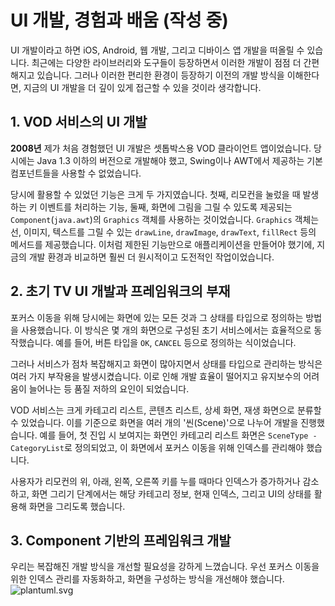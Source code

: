 # UI 개발, 경험과 배움 (작성 중)

UI 개발이라고 하면 iOS, Android, 웹 개발, 그리고 디바이스 앱 개발을 떠올릴 수 있습니다. 최근에는 다양한 라이브러리와 도구들이 등장하면서 이러한 개발이 점점 더 간편해지고 있습니다. 그러나 이러한
편리한 환경이 등장하기 이전의 개발 방식을 이해한다면, 지금의 UI 개발을 더 깊이 있게 접근할 수 있을 것이라 생각합니다.

## 1. VOD 서비스의 UI 개발

**2008년** 제가 처음 경험했던 UI 개발은 셋톱박스용 VOD 클라이언트 앱이었습니다. 당시에는 Java 1.3 이하의 버전으로 개발해야 했고, Swing이나 AWT에서 제공하는 기본 컴포넌트들을 사용할 수
없었습니다.

당시에 활용할 수 있었던 기능은 크게 두 가지였습니다. 첫째, 리모컨을 눌렀을 때 발생하는 키 이벤트를 처리하는 기능, 둘째, 화면에 그림을 그릴 수 있도록 제공되는 `Component`(`java.awt`)의
`Graphics` 객체를 사용하는 것이었습니다. `Graphics` 객체는 선, 이미지, 텍스트를 그릴 수 있는 `drawLine`, `drawImage`, `drawText`, `fillRect` 등의 메서드를
제공했습니다. 이처럼 제한된 기능만으로 애플리케이션을 만들어야 했기에, 지금의 개발 환경과 비교하면 훨씬 더 원시적이고 도전적인 작업이었습니다.

## 2. 초기 TV UI 개발과 프레임워크의 부재

포커스 이동을 위해 당시에는 화면에 있는 모든 것과 그 상태를 타입으로 정의하는 방법을 사용했습니다. 이 방식은 몇 개의 화면으로 구성된 초기 서비스에서는 효율적으로 동작했습니다. 예를 들어, 버튼 타입을 `OK`,
`CANCEL` 등으로 정의하는 식이었습니다.

그러나 서비스가 점차 복잡해지고 화면이 많아지면서 상태를 타입으로 관리하는 방식은 여러 가지 부작용을 발생시켰습니다. 이로 인해 개발 효율이 떨어지고 유지보수의 어려움이 늘어나는 등 품질 저하의 요인이 되었습니다.

VOD 서비스는 크게 카테고리 리스트, 콘텐츠 리스트, 상세 화면, 재생 화면으로 분류할 수 있었습니다. 이를 기준으로 화면을 여러 개의 '씬(Scene)'으로 나누어 개발을 진행했습니다. 예를 들어, 첫 진입 시
보여지는 화면인 카테고리 리스트 화면은 `SceneType - CategoryList`로 정의되었고, 이 화면에서 포커스 이동을 위해 인덱스를 관리해야 했습니다.

사용자가 리모컨의 위, 아래, 왼쪽, 오른쪽 키를 누를 때마다 인덱스가 증가하거나 감소하고, 화면 그리기 단계에서는 해당 카테고리 정보, 현재 인덱스, 그리고 UI의 상태를 활용해 화면을 그리도록 했습니다.

## 3. Component 기반의 프레임워크 개발

우리는 복잡해진 개발 방식을 개선할 필요성을 강하게 느꼈습니다.
우선 포커스 이동을 위한 인덱스 관리를 자동화하고, 화면을 구성하는 방식을 개선해야 했습니다.
![plantuml.svg](plantuml.svg)
 